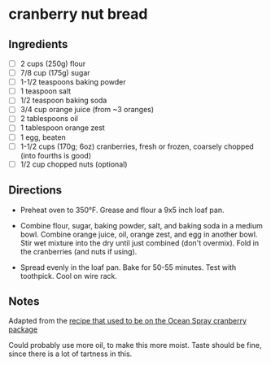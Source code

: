 # cranberry nut bread

## Ingredients

* [ ] 2 cups (250g) flour
* [ ] 7/8 cup (175g) sugar
* [ ] 1-1/2 teaspoons baking powder
* [ ] 1 teaspoon salt
* [ ] 1/2 teaspoon baking soda
* [ ] 3/4 cup orange juice (from ~3 oranges)
* [ ] 2 tablespoons oil
* [ ] 1 tablespoon orange zest
* [ ] 1 egg, beaten
* [ ] 1-1/2 cups (170g; 6oz) cranberries, fresh or frozen, coarsely chopped (into fourths is good)
* [ ] 1/2 cup chopped nuts (optional)

## Directions

* Preheat oven to 350°F. Grease and flour a 9x5 inch loaf pan. 

* Combine flour, sugar, baking powder, salt, and baking soda in a medium bowl. Combine orange juice, oil, orange zest, and egg in another bowl. Stir wet mixture into the dry until just combined (don't overmix). Fold in the cranberries (and nuts if using).

* Spread evenly in the loaf pan. Bake for 50-55 minutes. Test with toothpick. Cool on wire rack.

## Notes

Adapted from the [recipe that used to be on the Ocean Spray cranberry package](https://www.oceanspray.com/en/Recipes/By-Course/Breads-and-Muffins/Classic-Cranberry-Nut-Bread)

Could probably use more oil, to make this more moist. Taste should be fine, since there is a lot of tartness in this.
